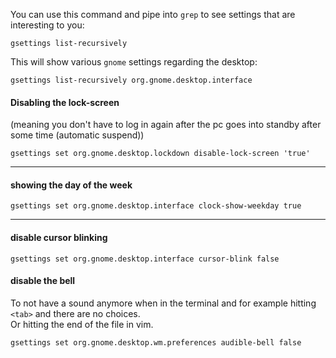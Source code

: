 You can use this command and pipe into `grep` to see settings that are interesting to you:
```
gsettings list-recursively
```

This will show various `gnome` settings regarding the desktop:
```
gsettings list-recursively org.gnome.desktop.interface
```

#### Disabling the lock-screen
(meaning you don't have to log in again after the pc goes into standby after some time (automatic suspend))
```
gsettings set org.gnome.desktop.lockdown disable-lock-screen 'true'
```
----------------------------------------------------------------------------------------------------------------------

#### showing the day of the week
```
gsettings set org.gnome.desktop.interface clock-show-weekday true
```
***

#### disable cursor blinking

```
gsettings set org.gnome.desktop.interface cursor-blink false
```

#### disable the bell
To not have a sound anymore when in the terminal and for example hitting `<tab>` and there are no choices.\
Or hitting the end of the file in vim.
```
gsettings set org.gnome.desktop.wm.preferences audible-bell false
```
